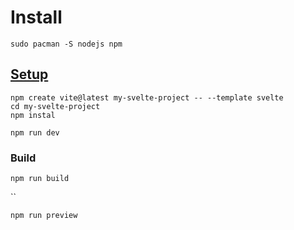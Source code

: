 # Install
```
sudo pacman -S nodejs npm
```
## [Setup](https://svelte.dev/blog/svelte-for-new-developers)
```
npm create vite@latest my-svelte-project -- --template svelte
cd my-svelte-project
npm instal
```
```
npm run dev
```
### Build
```
npm run build
```
``
```
npm run preview
```